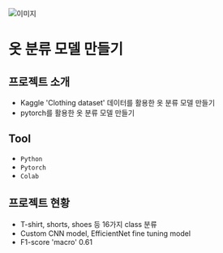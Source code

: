 
![이미지](![dataset-cover](https://github.com/swwho96/MUJAKJUNG/assets/67579479/cfd2c4dd-5402-423b-a5e3-8f1cfc034fa1))

# 옷 분류 모델 만들기

## 프로젝트 소개
- Kaggle 'Clothing dataset' 데이터를 활용한 옷 분류 모델 만들기
- pytorch를 활용한 옷 분류 모델 만들기


## Tool
- `Python`
- `Pytorch`
- `Colab`

## 프로젝트 현황
- T-shirt, shorts, shoes 등 16가지 class 분류
- Custom CNN model, EfficientNet fine tuning model
- F1-score 'macro' 0.61
